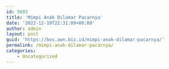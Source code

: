 ```yaml
---
id: 5692
title: 'Mimpi Anak Dilamar Pacarnya'
date: '2022-12-19T22:31:09+00:00'
author: admin
layout: post
guid: 'https://bos.awn.biz.id/mimpi-anak-dilamar-pacarnya/'
permalink: /mimpi-anak-dilamar-pacarnya/
categories:
    - Uncategorized
---
```


